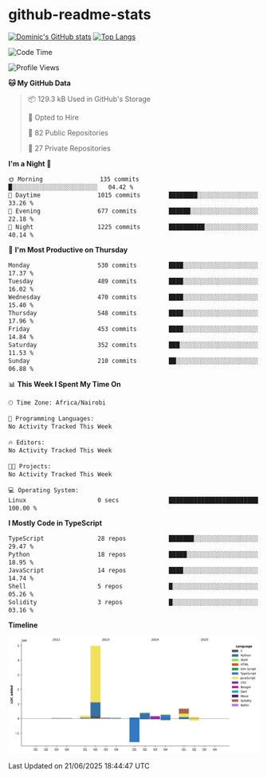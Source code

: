 # github-readme-stats
[![Dominic's GitHub stats](https://github-readme-stats.vercel.app/api?username=Domengo&show_icons=true)](https://github.com/anuraghazra/github-readme-stats)
[![Top Langs](https://github-readme-stats.vercel.app/api/top-langs/?username=Domengo&show_icons=true)](https://github.com/Domengo/github-readme-stats)

<!--START_SECTION:waka-->
![Code Time](http://img.shields.io/badge/Code%20Time-1%2C117%20hrs%2051%20mins-blue)

![Profile Views](http://img.shields.io/badge/Profile%20Views-0-blue)

**🐱 My GitHub Data** 

> 📦 129.3 kB Used in GitHub's Storage 
 > 
> 💼 Opted to Hire
 > 
> 📜 82 Public Repositories 
 > 
> 🔑 27 Private Repositories 
 > 
**I'm a Night 🦉** 

```text
🌞 Morning                135 commits         █░░░░░░░░░░░░░░░░░░░░░░░░   04.42 % 
🌆 Daytime                1015 commits        ████████░░░░░░░░░░░░░░░░░   33.26 % 
🌃 Evening                677 commits         ██████░░░░░░░░░░░░░░░░░░░   22.18 % 
🌙 Night                  1225 commits        ██████████░░░░░░░░░░░░░░░   40.14 % 
```
📅 **I'm Most Productive on Thursday** 

```text
Monday                   530 commits         ████░░░░░░░░░░░░░░░░░░░░░   17.37 % 
Tuesday                  489 commits         ████░░░░░░░░░░░░░░░░░░░░░   16.02 % 
Wednesday                470 commits         ████░░░░░░░░░░░░░░░░░░░░░   15.40 % 
Thursday                 548 commits         ████░░░░░░░░░░░░░░░░░░░░░   17.96 % 
Friday                   453 commits         ████░░░░░░░░░░░░░░░░░░░░░   14.84 % 
Saturday                 352 commits         ███░░░░░░░░░░░░░░░░░░░░░░   11.53 % 
Sunday                   210 commits         ██░░░░░░░░░░░░░░░░░░░░░░░   06.88 % 
```


📊 **This Week I Spent My Time On** 

```text
🕑︎ Time Zone: Africa/Nairobi

💬 Programming Languages: 
No Activity Tracked This Week

🔥 Editors: 
No Activity Tracked This Week

🐱‍💻 Projects: 
No Activity Tracked This Week

💻 Operating System: 
Linux                    0 secs              █████████████████████████   100.00 % 
```

**I Mostly Code in TypeScript** 

```text
TypeScript               28 repos            ███████░░░░░░░░░░░░░░░░░░   29.47 % 
Python                   18 repos            █████░░░░░░░░░░░░░░░░░░░░   18.95 % 
JavaScript               14 repos            ████░░░░░░░░░░░░░░░░░░░░░   14.74 % 
Shell                    5 repos             █░░░░░░░░░░░░░░░░░░░░░░░░   05.26 % 
Solidity                 3 repos             █░░░░░░░░░░░░░░░░░░░░░░░░   03.16 % 
```



**Timeline**

![Lines of Code chart](https://raw.githubusercontent.com/Domengo/Domengo/main/assets/bar_graph.png)


 Last Updated on 21/06/2025 18:44:47 UTC
<!--END_SECTION:waka-->


